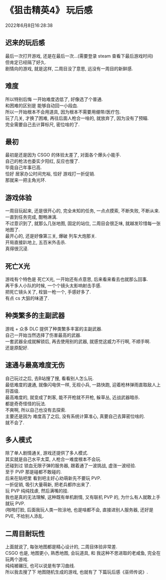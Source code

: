 # 《狙击精英4》 玩后感
2022年6月8日16:28:38  

## 迟来的玩后感
最后一次打开游戏, 还是在最后一次...(需要登录 steam 查看下最后游戏时间)  
但肯定已经隔了好久.  
剧情向的游戏, 就是这样, 二周目没了意思, 远没有一周目的新鲜感.  

## 难度
所以特别后悔 一开始难度选低了, 好像选了个普通.  
和困难的区别是 能够自动回一小段血.  
所以一开始根本不会用道具, 因为根本不需要用绷带/医疗包.  
玩了几关, 才换了困难, 再往后面人枪合一啥的, 就放弃了, 因为没有了预瞄.  
完全需要自己去计算标尺, 密位啥的了.  

## 最初
最初是还是因为 CSGO 的体验太差了, 对面各个爆头小能手.  
自己的枪法也委实夕阳红, 反应也慢了.  
毕竟自己年事已高.  
恰好 居家办公时间充裕, 恰好 游戏打一折促销.  
那就来一把主角光环.  

## 游戏体验
一周目玩起来, 还是很开心的, 完全未知的任务, 一点点摸索, 不断失败, 不断从来.  
一直到任务完成, 酣畅淋漓.  
不过意识到了, 就那么几张地图, 固定的站位, 二周目会很乏味,  就越发珍惜每一张地图了.  
最开心的, 还是好像第三关, 爆破 列车大炮那关.  
开局直接趴地上, 五百米外击杀.  
真得很沉浸.  

## 死亡X光
游戏有个特色是 死亡X光, 一开始还有点意思, 后来看来看去也就那么回事.  
再干多人小队的时候, 一个个镜头太影响射击手感.  
把死亡镜头关了, 栓狙一枪一个, 手感好多了.  
有点 cs 大狙的味道了.

## 种类繁多的主副武器
游戏 + 众多 DLC 提供了种类繁多丰富的主副武器.  
自己一开始当然选择了伤害最高的武器.  
一套武器全成就解锁后, 再去使用别的武器, 就感觉这威力不行啊, 不顺手啊.  
还是原配好.  

## 速通与最高难度无伤
自己玩过之后, 去B站搜了搜, 看看别人怎么玩.  
最低难度的速通,  就像闪电侠一样, 无视小兵, 一路快跑, 迎着枪林弹雨直取敌人上将首级.  
最高难度的, 就变成了刺客, 能不开枪就不开枪, 躲草丛, 近战武器暗杀.  
都是奇奇怪怪的玩法.  
不爽啊, 所以自己也没有去探索.  
主要还是因为 难度高了之后, 没有系统计算准心, 真要自己去算密位啥的.  
就不会了.  

## 多人模式
除了单人剧情通关, 游戏还提供了多人模式.  
其实就是自己水平太菜,  人枪合一难度根本不会玩.  
还碰到过 锁血无限子弹的服务器, 跟着通了一波挑战, 虚涨一波经验.  
至于 PVP 那是碰都不敢碰的.  
后来在贴吧里 看到吧主好心劝萌新先不要玩 PVP.  
一折促销, 吸引大量萌新, 把老兵都炸出来了.  
玩 PVP 纯纯找虐, 然后满嘴的挂.  
我也是真的无法理解, 这种既有单机剧情, 又有联机 PVP 的, 为什么有人就敢上手就玩 PVP.  
(啪啪打脸, 后面我玩人类一败涂地, 也是啥都不会, 直接进别人服务器,  还好是 PVE, 不给别人添乱.

## 二周目耐玩性
上面就说了, 每张地图都是精心设计的, 二周目体验非常差.  
CSGO 也是, 地图更小, 熟悉地图, 会玩道具,  和 我这种不思进取的老咸鱼, 完全在玩两个游戏.  
纯纯被碾压,  也可以说是有学习曲线.  
所以我去搜了下 地图随机生成的游戏, 也就有了 下篇玩后感《巫师传说》.

